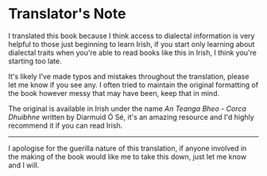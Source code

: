 # Translator's Note
I translated this book because I think access to dialectal information is very helpful to those just beginning to learn Irish, if you start only learning about dialectal traits when you're able to read books like this in Irish, I think you're starting too late.

It's likely I've made typos and mistakes throughout the translation, please let me know if you see any. I often tried to maintain the original formatting of the book however messy that may have been, keep that in mind.

The original is available in Irish under the name *An Teanga Bheo - Corca Dhuibhne* written by Diarmuid Ó Sé, it's an amazing resource and I'd highly recommend it if you can read Irish.

---
I apologise for the guerilla nature of this translation, if anyone involved in the making of the book would like me to take this down, just let me know and I will.
